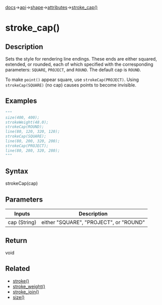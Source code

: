 [docs](/docs/)→[api](/docs/api)→[shape](/docs/api/shape/)→[attributes](/docs/api/shape/attributes/)→[stroke_cap()](/docs/api/shape/attributes/stroke_cap_/)

# stroke_cap()

## Description

Sets the style for rendering line endings. These ends are either squared, extended, or rounded, each of which specified with the corresponding parameters: `SQUARE`, `PROJECT`, and `ROUND`. The default cap is `ROUND`.

To make `point()` appear square, use `strokeCap(PROJECT)`. Using `strokeCap(SQUARE)` (no cap) causes points to become invisible.

## Examples

```py
"""
size(400, 400);
strokeWeight(48.0);
strokeCap(ROUND);
line(80, 120, 320, 120);
strokeCap(SQUARE);
line(80, 200, 320, 200);
strokeCap(PROJECT);
line(80, 280, 320, 280);
"""
```

## Syntax

strokeCap(cap)	

## Parameters


| Inputs | Description |
|--------|-------------|
| cap	(String) | either "SQUARE", "PROJECT", or "ROUND" |

## Return

void	

## Related

- [stroke()](/docs/api/color/setting/stroke_.md)
- [stroke_weight()](/docs/api/shape/attributes/stroke_weight_.md)
- [stroke_join()](/docs/api/shape/attributes/stroke_join_.md)
- [size()](/docs/api/environment/size_.md)